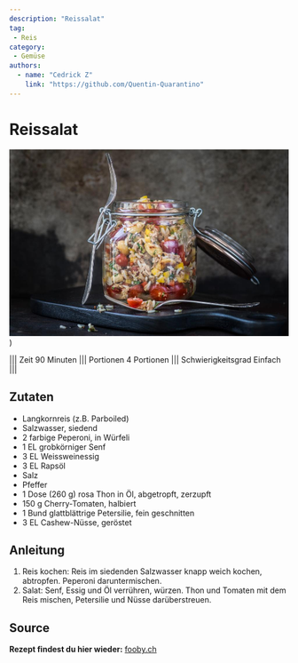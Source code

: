```yaml
---
description: "Reissalat"
tag:
 - Reis
category:
 - Gemüse
authors:
  - name: "Cedrick Z"
    link: "https://github.com/Quentin-Quarantino"
---
```


# Reissalat

![Reissalat](/static/reissalat.jpg))

||| Zeit
90 Minuten
||| Portionen
4 Portionen
||| Schwierigkeitsgrad
Einfach
|||

## Zutaten

- Langkornreis (z.B. Parboiled)
- Salzwasser, siedend
- 2 farbige Peperoni, in Würfeli
- 1 EL grobkörniger Senf
- 3 EL Weissweinessig
- 3 EL Rapsöl
- Salz
- Pfeffer
- 1 Dose (260 g) rosa Thon in Öl, abgetropft, zerzupft
- 150 g Cherry-Tomaten, halbiert
- 1 Bund glattblättrige Petersilie, fein geschnitten
- 3 EL Cashew-Nüsse, geröstet

## Anleitung

1. Reis kochen: Reis im siedenden Salzwasser knapp weich kochen, abtropfen. Peperoni daruntermischen.
2. Salat: Senf, Essig und Öl verrühren, würzen. Thon und Tomaten mit dem Reis mischen, Petersilie und Nüsse darüberstreuen.

## Source
**Rezept findest du hier wieder:** [fooby.ch](https://fooby.ch/de/rezepte/14327/)
